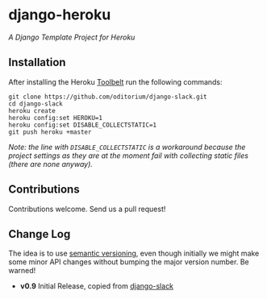 # django-heroku
_A Django Template Project for Heroku_

## Installation

After installing the Heroku [Toolbelt](https://toolbelt.heroku.com/) run the following commands:

	git clone https://github.com/oditorium/django-slack.git
	cd django-slack
	heroku create
	heroku config:set HEROKU=1
	heroku config:set DISABLE_COLLECTSTATIC=1
	git push heroku +master

_Note: the line with `DISABLE_COLLECTSTATIC` is a workaround because the project settings
as they are at the moment fail with collecting static files (there are none anyway)._


## Contributions

Contributions welcome. Send us a pull request!


## Change Log


The idea is to use [semantic versioning](http://semver.org/), even though initially we might make some minor
API changes without bumping the major version number. Be warned!

- **v0.9** Initial Release, copied from [django-slack][djslack]


[djslack]: https://github.com/oditorium/django-slack/commit/7872d385e7b7243365ecf1429c2b86a0ac7d4ece